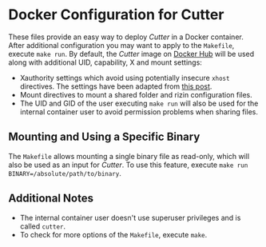 # Docker Configuration for Cutter

These files provide an easy way to deploy *Cutter* in a Docker container. After additional configuration you may want to apply to the `Makefile`, execute `make run`. By default, the *Cutter* image on [Docker Hub](https://hub.docker.com/r/rizin/cutter/) will be used along with additional UID, capability, X and mount settings:

- Xauthority settings which avoid using potentially insecure `xhost` directives. The settings have been adapted from [this post](https://stackoverflow.com/questions/16296753/can-you-run-gui-apps-in-a-docker-container/25280523#25280523).
- Mount directives to mount a shared folder and rizin configuration files.
- The UID and GID of the user executing `make run` will also be used for the internal container user to avoid permission problems when sharing files.

## Mounting and Using a Specific Binary

The `Makefile` allows mounting a single binary file as read-only, which will also be used as an input for *Cutter*. To use this feature, execute `make run BINARY=/absolute/path/to/binary`.

## Additional Notes

- The internal container user doesn't use superuser privileges and is called `cutter`.
- To check for more options of the `Makefile`, execute `make`.
